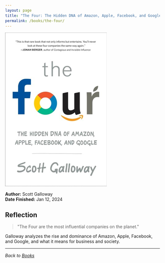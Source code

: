```yaml
---
layout: page
title: "The Four: The Hidden DNA of Amazon, Apple, Facebook, and Google"
permalink: /books/the-four/
---
```


![The Four cover](/assets/assets/images/books/the-four.jpg)

**Author:** Scott Galloway  
**Date Finished:** Jan 12, 2024

## Reflection

> "The Four are the most influential companies on the planet."

Galloway analyzes the rise and dominance of Amazon, Apple, Facebook, and Google, and what it means for business and society.

---

*Back to [Books](/books)* 